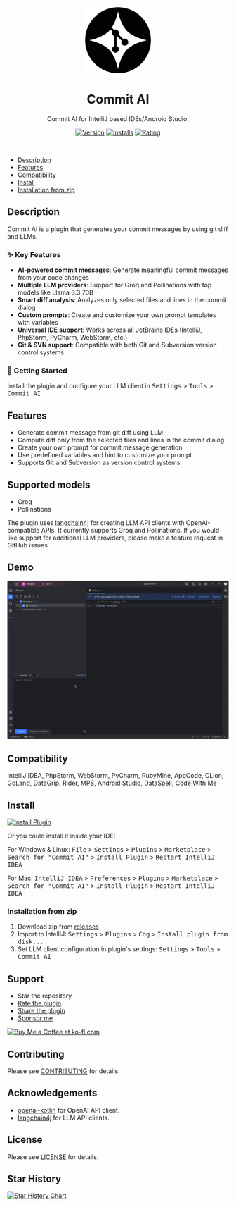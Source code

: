 <div align="center">
    <a href="https://plugins.jetbrains.com/plugin/28558-commit-ai/">
        <img src="./src/main/resources/META-INF/pluginIcon.svg" alt="logo" width="150"/>
    </a>

<h1 align="center">Commit AI</h1>
<p align="center">Commit AI for IntelliJ based IDEs/Android Studio.</p>

[![Version](https://img.shields.io/jetbrains/plugin/v/28558-commit-ai?style=for-the-badge&label=Version)](https://plugins.jetbrains.com/plugin/28558-commit-ai/)
[![Installs](https://img.shields.io/jetbrains/plugin/d/28558-commit-ai?style=for-the-badge)](https://plugins.jetbrains.com/plugin/28558-commit-ai/)
[![Rating](https://img.shields.io/jetbrains/plugin/r/stars/28558-commit-ai?style=for-the-badge)](https://plugins.jetbrains.com/plugin/28558-commit-ai/)

</div>
<br>

- [Description](#description)
- [Features](#features)
- [Compatibility](#compatibility)
- [Install](#install)
- [Installation from zip](#installation-from-zip)

<!-- Plugin description -->
## Description

Commit AI is a plugin that generates your commit messages by using git diff and LLMs.

### ✨ Key Features
- **AI-powered commit messages**: Generate meaningful commit messages from your code changes
- **Multiple LLM providers**: Support for Groq and Pollinations with top models like Llama 3.3 70B
- **Smart diff analysis**: Analyzes only selected files and lines in the commit dialog
- **Custom prompts**: Create and customize your own prompt templates with variables
- **Universal IDE support**: Works across all JetBrains IDEs (IntelliJ, PhpStorm, PyCharm, WebStorm, etc.)
- **Git & SVN support**: Compatible with both Git and Subversion version control systems

### 🚀 Getting Started
Install the plugin and configure your LLM client in <kbd>Settings</kbd> > <kbd>Tools</kbd> > <kbd>Commit AI</kbd>
<!-- Plugin description end -->

## Features

- Generate commit message from git diff using LLM
- Compute diff only from the selected files and lines in the commit dialog
- Create your own prompt for commit message generation
- Use predefined variables and hint to customize your prompt
- Supports Git and Subversion as version control systems.

## Supported models

- Groq
- Pollinations

The plugin uses [langchain4j](https://github.com/langchain4j/langchain4j) for creating LLM API clients with OpenAI-compatible APIs. It currently supports Groq and Pollinations. If you would like support for additional LLM providers, please make a feature request in GitHub issues.

## Demo

<picture>
  <source media="(prefers-color-scheme: dark)" srcset="./assets/plugin-dark.gif">
  <source media="(prefers-color-scheme: light)" srcset="./assets/plugin-light.gif">
  <img alt="Demo." src="./assets/plugin-light.gif">
</picture>

## Compatibility

IntelliJ IDEA, PhpStorm, WebStorm, PyCharm, RubyMine, AppCode, CLion, GoLand, DataGrip, Rider, MPS, Android Studio,
DataSpell, Code With Me

## Install

<a href="https://plugins.jetbrains.com/plugin/28558-commit-ai/">
<img alt="Install Plugin" src="https://user-images.githubusercontent.com/12044174/123105697-94066100-d46a-11eb-9832-338cdf4e0612.png"/>
</a>

Or you could install it inside your IDE:

For Windows & Linux: <kbd>File</kbd> > <kbd>Settings</kbd> > <kbd>Plugins</kbd> > <kbd>Marketplace</kbd> > <kbd>Search
for "Commit AI"</kbd> > <kbd>Install Plugin</kbd> > <kbd>Restart IntelliJ IDEA</kbd>

For Mac: <kbd>IntelliJ IDEA</kbd> > <kbd>Preferences</kbd> > <kbd>Plugins</kbd> > <kbd>Marketplace</kbd> > <kbd>Search
for "Commit AI"</kbd> > <kbd>Install Plugin</kbd>  > <kbd>Restart IntelliJ IDEA</kbd>

### Installation from zip

1. Download zip from [releases](https://github.com/FrancoStino/commit-ai-jetbrains-plugin/releases)
2. Import to IntelliJ: <kbd>Settings</kbd> > <kbd>Plugins</kbd> > <kbd>Cog</kbd> > <kbd>Install plugin from
   disk...</kbd>
3. Set LLM client configuration in plugin's settings: <kbd>Settings</kbd> > <kbd>Tools</kbd> > <kbd>Commit AI</kbd>


## Support

* Star the repository
* [Rate the plugin](https://plugins.jetbrains.com/plugin/28558-commit-ai/)
* [Share the plugin](https://plugins.jetbrains.com/plugin/28558-commit-ai/)
* [Sponsor me](https://github.com/sponsors/FrancoStino)

<a href='https://ko-fi.com/R6R81LO506' target='_blank'><img height='36' style='border:0px;height:36px;' src='https://storage.ko-fi.com/cdn/kofi6.png?v=6' border='0' alt='Buy Me a Coffee at ko-fi.com' /></a>

## Contributing

Please see [CONTRIBUTING](CONTRIBUTING.md) for details.

## Acknowledgements

- [openai-kotlin](https://github.com/aallam/openai-kotlin) for OpenAI API client.
- [langchain4j](https://github.com/langchain4j/langchain4j) for LLM API clients.

## License

Please see [LICENSE](LICENSE) for details.

## Star History

<a href="https://www.star-history.com/#FrancoStino/commit-ai-jetbrains-plugin&Date">
 <picture>
   <source media="(prefers-color-scheme: dark)" srcset="https://api.star-history.com/svg?repos=FrancoStino/commit-ai-jetbrains-plugin&type=Date&theme=dark" />
   <source media="(prefers-color-scheme: light)" srcset="https://api.star-history.com/svg?repos=FrancoStino/commit-ai-jetbrains-plugin&type=Date" />
   <img alt="Star History Chart" src="https://api.star-history.com/svg?repos=FrancoStino/commit-ai-jetbrains-plugin&type=Date" />
 </picture>
</a>
